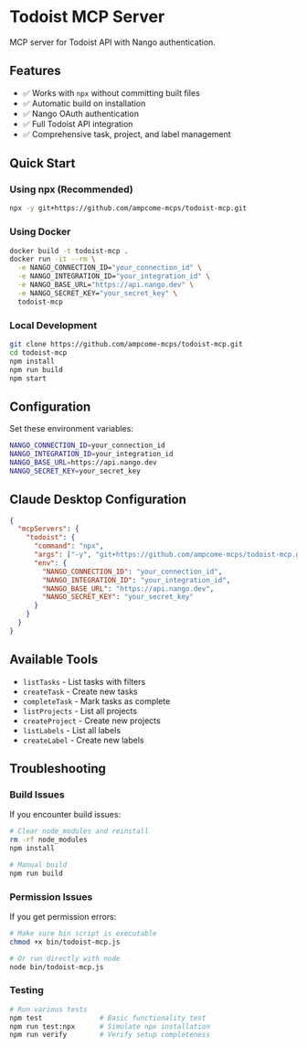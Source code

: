 # Todoist MCP Server

MCP server for Todoist API with Nango authentication.

## Features

- ✅ Works with `npx` without committing built files
- ✅ Automatic build on installation
- ✅ Nango OAuth authentication
- ✅ Full Todoist API integration
- ✅ Comprehensive task, project, and label management

## Quick Start

### Using npx (Recommended)
```bash
npx -y git+https://github.com/ampcome-mcps/todoist-mcp.git
```

### Using Docker
```bash
docker build -t todoist-mcp .
docker run -it --rm \
  -e NANGO_CONNECTION_ID="your_connection_id" \
  -e NANGO_INTEGRATION_ID="your_integration_id" \
  -e NANGO_BASE_URL="https://api.nango.dev" \
  -e NANGO_SECRET_KEY="your_secret_key" \
  todoist-mcp
```

### Local Development
```bash
git clone https://github.com/ampcome-mcps/todoist-mcp.git
cd todoist-mcp
npm install
npm run build
npm start
```

## Configuration

Set these environment variables:

```bash
NANGO_CONNECTION_ID=your_connection_id
NANGO_INTEGRATION_ID=your_integration_id
NANGO_BASE_URL=https://api.nango.dev
NANGO_SECRET_KEY=your_secret_key
```

## Claude Desktop Configuration

```json
{
  "mcpServers": {
    "todoist": {
      "command": "npx",
      "args": ["-y", "git+https://github.com/ampcome-mcps/todoist-mcp.git"],
      "env": {
        "NANGO_CONNECTION_ID": "your_connection_id",
        "NANGO_INTEGRATION_ID": "your_integration_id",
        "NANGO_BASE_URL": "https://api.nango.dev",
        "NANGO_SECRET_KEY": "your_secret_key"
      }
    }
  }
}
```

## Available Tools

- `listTasks` - List tasks with filters
- `createTask` - Create new tasks
- `completeTask` - Mark tasks as complete
- `listProjects` - List all projects
- `createProject` - Create new projects
- `listLabels` - List all labels
- `createLabel` - Create new labels

## Troubleshooting

### Build Issues
If you encounter build issues:
```bash
# Clear node_modules and reinstall
rm -rf node_modules
npm install

# Manual build
npm run build
```

### Permission Issues
If you get permission errors:
```bash
# Make sure bin script is executable
chmod +x bin/todoist-mcp.js

# Or run directly with node
node bin/todoist-mcp.js
```

### Testing
```bash
# Run various tests
npm test              # Basic functionality test
npm run test:npx      # Simulate npx installation
npm run verify        # Verify setup completeness
```
